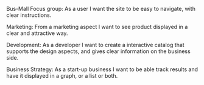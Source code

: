 Bus-Mall
Focus group: As a user I want the site to be easy to navigate, with clear instructions.

Marketing: From a marketing aspect I want to see product displayed in a clear and attractive way.

Development: As a developer I want to create a interactive catalog that supports the design aspects, and gives clear information on the business side.

Business Strategy: As a start-up business I want to be able track results and have it displayed in a graph, or a list or both.
